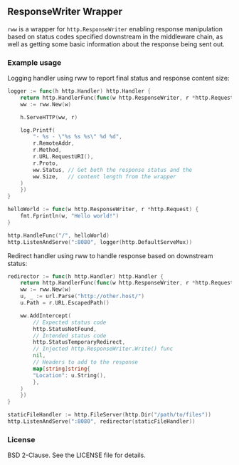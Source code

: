 ## ResponseWriter Wrapper

`rww` is a wrapper for `http.ResponseWriter` enabling response manipulation based on status codes specified downstream in the middleware chain, as well as getting some basic information about the response being sent out.

### Example usage

Logging handler using rww to report final status and response content size:

```go
logger := func(h http.Handler) http.Handler {
    return http.HandlerFunc(func(w http.ResponseWriter, r *http.Request) {
	ww := rww.New(w)

	h.ServeHTTP(ww, r)

	log.Printf(
	    "- %s - \"%s %s %s\" %d %d",
	    r.RemoteAddr,
	    r.Method,
	    r.URL.RequestURI(),
	    r.Proto,
	    ww.Status, // Get both the response status and the
	    ww.Size,   // content length from the wrapper
	)
    })
}

helloWorld := func(w http.ResponseWriter, r *http.Request) {
    fmt.Fprintln(w, "Hello world!")
}

http.HandleFunc("/", helloWorld)
http.ListenAndServe(":8080", logger(http.DefaultServeMux))
```


Redirect handler using rww to handle response based on downstream status:

```go
redirector := func(h http.Handler) http.Handler {
    return http.HandlerFunc(func(w http.ResponseWriter, r *http.Request) {
	ww := rww.New(w)
	u, _ := url.Parse("http://other.host/")
	u.Path = r.URL.EscapedPath()

	ww.AddIntercept(
	    // Expected status code
	    http.StatusNotFound,
	    // Intended status code
	    http.StatusTemporaryRedirect,
	    // Injected http.ResponseWriter.Write() func
	    nil,
	    // Headers to add to the response
	    map[string]string{
		"Location": u.String(),
	    },
	)
    })
}

staticFileHandler := http.FileServer(http.Dir("/path/to/files"))
http.ListenAndServe(":8080", redirector(staticFileHandler))
```

### License

BSD 2-Clause. See the LICENSE file for details.
